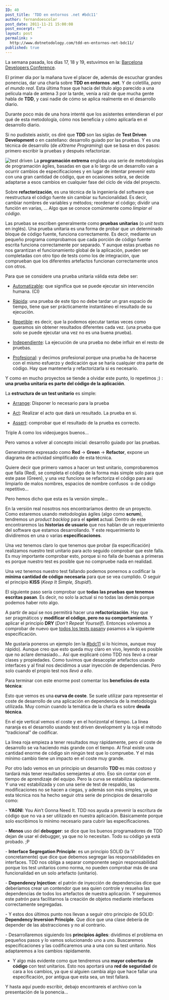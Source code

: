 ```yaml
---
ID: 40
post_title: 'TDD en entornos .net #bdc11'
author: fernandoescolar
post_date: 2011-11-21 15:00:08
post_excerpt: ""
layout: post
permalink: >
  http://www.dotnetodology.com/tdd-en-entornos-net-bdc11/
published: true
---
```

La semana pasada, los días 17, 18 y 19, estuvimos en la: <a href="http://bcndevcon.org/">Barcelona Developers Conference</a>.

El primer día por la mañana tuve el placer de, además de escuchar grandes ponencias, dar una charla sobre <strong>TDD en entornos .net</strong>. Y de coletilla, <em>para el mundo real</em>. Esta última frase que hacía del título algo parecido a una película mala de antena 3 por la tarde, venía a raíz de que mucha gente habla de <strong>TDD</strong>, y casi nadie de cómo se aplica realmente en el desarrollo diario.

Durante poco más de una hora intenté que los asistentes entendieran el por qué de esta metodología, cómo nos beneficia y cómo aplicarla en el desarrollo diario.

Si no pudisteis asistir, os diré que <strong>TDD </strong>son las siglas de<strong> Test Driven Development</strong> o en castellano: desarrollo guiado por las pruebas. Y es una técnica de desarrollo (de <em>eXtreme Programing</em>) que se basa en dos pasos: primero escribir la pruebas y después refactorizar.

<img style="margin-right: 5px;" src="/uploads/2012/09/test-driven.jpg" alt="test driven" align="left" />

La <strong>programación extrema</strong> engloba una serie de metodologías de programación ágiles, basadas en que a lo largo de un desarrollo van a ocurrir cambios de especificaciones y en lugar de intentar prevenir esto con una gran cantidad de código, que en ocasiones sobra, se decide adaptarse a esos cambios en cualquier fase del ciclo de vida del proyecto.

Sobre <strong>refactorización</strong>, es una técnica de la ingeniería del software que reestructura el código fuente sin cambiar su funcionalidad. Es decir, cambiar nombres de variables y métodos; reordenar el código; dividir una función en varias, … Algo que se conoce comúnmente como <em>limpiar el código</em>.

Las pruebas se escriben generalmente como<strong> pruebas unitarias</strong> (o <em>unit tests </em>en inglés). Una prueba unitaria es una forma de probar que un determinado bloque de código fuente, funciona correctamente. Es decir, mediante un pequeño programa comprobamos que cada porción de código fuente escrita funciona correctamente por separado. Y aunque estas pruebas no nos garantizan el funcionamiento global de la aplicación, pueden ser completadas con otro tipo de tests como los de integración, que comprueban que los diferentes artefactos funcionan correctamente unos con otros.

Para que se considere una prueba unitaria válida esta debe ser:

- <span style="text-decoration: underline;">Automatizable</span>: que significa que se puede ejecutar sin intervención humana. (CI)

- <span style="text-decoration: underline;">Rápida</span>: una prueba de este tipo no debe tardar un gran espacio de tiempo, tiene que ser prácticamente instantáneo el resultado de su ejecución.

- <span style="text-decoration: underline;">Repetible</span>: es decir, que la podemos ejecutar tantas veces como queramos sin obtener resultados diferentes cada vez. (una prueba que solo se puede ejecutar una vez no es una buena prueba).

- <span style="text-decoration: underline;">Independiente</span>: La ejecución de una prueba no debe influir en el resto de pruebas.

- <span style="text-decoration: underline;">Profesional</span>: y decimos profesional porque una prueba ha de hacerse con el mismo esfuerzo y dedicación que se haría cualquier otra parte de código. Hay que mantenerla y refactorizarla si es necesario.

Y como en mucho proyectos se tiende a olvidar este punto, lo repetimos ;) : <strong>una prueba unitaria es parte del código de la aplicación</strong>.

La <strong>estructura de un test unitario</strong> es simple:

- <span style="text-decoration: underline;">Arrange</span>: Disponer lo necesario para la prueba

- <span style="text-decoration: underline;">Act</span>: Realizar el acto que dará un resultado. La prueba en si.

- <span style="text-decoration: underline;">Assert</span>: comprobar que el resultado de la prueba es correcto.

Triple A como los videojuegos buenos…

Pero vamos a volver al concepto inicial: desarrollo guiado por las pruebas.

Generalmente expresado como <strong>Red </strong>-&gt; <strong>Green </strong>-&gt; <strong>Refactor</strong>, expone un diagrama de actividad simplificado de esta técnica.
<div style="text-align: center;"><img src="/uploads/2012/09/tdd.gif" alt="" /></div>
Quiere decir que primero vamos a hacer un test unitario, comprobaremos que falla (Red), se completa el código de la forma más simple solo para que este pase (Green), y una vez funciona se refactoriza el código para así limpiarlo de malos nombres, espacios de nombre confusos  o de código repetitivo…

Pero hemos dicho que esta es la versión simple…

En la versión real nosotros nos encontraríamos dentro de un proyecto. Como estaremos usando metodologías ágiles (algo como <strong>scrum</strong>), tendremos un <em>product backlog</em> para el <strong>sprint </strong>actual. Dentro de este encontraremos las <strong>historias de usuario</strong> que nos hablan de un requerimiento del software que estamos desarrollando. Y este requerimiento lo dividiremos en una o varias <strong>especificaciones</strong>.
<div style="text-align: center;"><img src="/uploads/2012/09/tdd-process.gif" alt="" /></div>
Una vez tenemos claro lo que tenemos que probar (la especificación) realizamos nuestro test unitario para acto seguido comprobar que este falla. Es muy importante comprobar esto, porque si no falla de buenas a primeras es porque nuestro test es posible que no compruebe nada en realidad.

Una vez tenemos nuestro test fallando podemos ponernos a codificar la <strong>mínima cantidad de código necesaria</strong> para que se vea cumplido. O seguir el principio <strong>KISS </strong>(<em>Keep It Simple, Stupid!</em>).

El siguiente paso sería comprobar que <strong>todas las pruebas que tenemos escritas pasan</strong>. Es decir, no solo la actual si no todas las demás porque podemos haber roto algo.

A partir de aquí se nos permitirá hacer una <strong>refactorización</strong>. Hay que ser pragmáticos y <strong>modificar el código, pero no su comportamiento</strong>. Y aplicar el principio <strong>DRY </strong>(<em>Don't Repeat Yourself</em>). Entonces volvemos a comprobar de nuevo que <span style="text-decoration: underline;">todos los tests pasan</span>y pasamos a la siguiente especificación.

Me gustaría poneros un ejemplo (en la <a href="https://twitter.com/#!/search/%23bdc11">#bdc11</a> si lo hicimos, aunque muy rápido). Aunque creo que esto queda muy claro en vivo, leyendo es posible que no aclare demasiado... Así que explicaré cómo TDD nos llevó a crear clases y propiedades. Como tuvimos que desacoplar artefactos usando interfaces y al final nos decidimos a usar inyección de dependencias. Pero solo cuando el propio test nos <em>llevó a ello</em>.

Para terminar con este enorme post comentar los <strong>beneficios de esta técnica</strong>:

<img src="/uploads/2012/09/tdd-beneficios.png" alt="" align="right" />

Esto que vemos es una<strong> curva de coste</strong>. Se suele utilizar para representar el coste de desarrollo de una aplicación en dependencia de la metodología utilizada. Muy común cuando la temática de la charla es sobre <strong>deuda técnica</strong>.

En el eje vertical vemos el coste y en el horizontal el tiempo. La línea naranja es el desarrollo usando test driven development y la roja el método “tradicional” de codificar.

La línea roja empieza a tener resultados muy rápidamente, pero el coste de desarrollo se va haciendo más grande con el tiempo. Al final existe una cantidad enorme de código sin ningún test que lo compruebe. Y el más mínimo cambio tiene un impacto en el coste muy grande.

Por otro lado vemos en un principio un desarrollo <strong>TDD </strong>es más costoso y tardará más tener resultados semejantes al otro. Eso sin contar con el tiempo de aprendizaje del equipo. Pero la curva se estabiliza rápidamente. Y una vez estabilizada y con una serie de test de respaldo, las modificaciones no se hacen a ciegas, y además son más simples, ya que esta técnica nos ha hecho seguir otra serie de principios de desarrollo como:

- <strong>YAGNI</strong>: You Ain’t Gonna Need It. TDD nos ayuda a prevenir la escritura de código que no va a ser utilizado en nuestra aplicación. Básicamente porque solo escribimos lo mínimo necesario para cubrir las especificaciones.

- <strong>Menos </strong>uso del <strong>debugger</strong>: se dice que los buenos programadores de TDD dejan de usar el debugger, ya que no lo necesitan. Todo su código ya está probado. ;P

- <strong>Interface Segregation Principle</strong>: es un principio SOLID (la 'i' concretamente) que dice que debemos segregar las responsabilidades en interfaces. TDD nos obliga a separar componente según responsabilidad porque los test unitarios como norma, no pueden comprobar más de una funcionalidad en un solo artefacto (unitario).

- <strong>Dependency Injection</strong>: el patrón de inyección de dependencias dice que deberíamos crear un contendor que sea quien controle y resuelva las dependencias de todos los artefactos de nuestra aplicación. Y seguiremos este patrón para facilitarnos la creación de objetos mediante interfaces correctamente segregadas.

- Y estos dos últimos punto nos llevan a seguir otro principio de SOLID: <strong>Dependency Inversion Principle</strong>. Que dice que una clase debería de depender de las abstracciones y no al contrario.

- Desarrollaremos siguiendo los <strong>principios ágiles</strong>: dividimos el problema en pequeños pasos y lo vamos solucionando uno a uno. Buscaremos especificaciones y las codificaremos una a una con su test unitario. Nos adaptaremos a los cambios rápidamente.

- Y algo más evidente como que tendremos una <strong>mayor cobertura de código</strong> con test unitarios. Esto nos aportará una <strong>red de seguridad</strong> de cara a los cambios, ya que si alguien cambia algo que hace fallar una especificación, por antigua que esta sea, un test fallará.

Y hasta aquí puedo escribir, debajo encontrareis el archivo con la presentación de la ponencia...